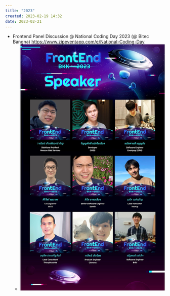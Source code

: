 ```yaml
---
title: "2023"
created: 2023-02-19 14:32
date: 2023-02-21
---
```


- Frontend Panel Discussion @ National Coding Day 2023 (@ Bitec Bangna) https://www.zipeventapp.com/e/National-Coding-Day
  - ![](Brag/attachments/Pasted%20image%2020230219143415.png)